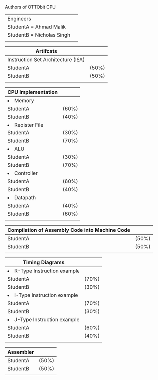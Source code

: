 Authors of OTTObit CPU

|       |  |
| ----------- | ----------- |
| Engineers      |  |
| StudentA = Ahmad Malik
| StudentB = Nicholas Singh
|  |  |

| Artifcats      |  |
| ----------- | ----------- |
|    Instruction Set Architecture (ISA)   | |
| StudentA        | (50%) |
| StudentB        | (50%) |
|  |  |

| CPU Implementation      |  |
| ----------- | ----------- |
|    <li>Memory</li>   | |
| StudentA        | (60%) |
| StudentB        | (40%) |
|    <li>Register File</li>   | |
| StudentA        | (30%) |
| StudentB        | (70%) |
|    <li>ALU</li>   | |
| StudentA        | (30%) |
| StudentB        | (70%) |
|    <li>Controller</li>   | |
| StudentA        | (60%) |
| StudentB        | (40%) |
|    <li>Datapath</li>   | |
| StudentA        | (40%) |
| StudentB        | (60%) |
|  |  |

| Compilation of Assembly Code into Machine Code      |  |
| ----------- | ----------- |
| StudentA        | (50%) |
| StudentB        | (50%) |
|  |  |

| Timing Diagrams      |  |
| ----------- | ----------- |
|    <li>R-Type Instruction example</li>   | |
| StudentA        | (70%) |
| StudentB        | (30%) |
|    <li>I-Type Instruction example</li>   | |
| StudentA        | (70%) |
| StudentB        | (30%) |
|    <li>J-Type Instruction example</li>   | |
| StudentA        | (60%) |
| StudentB        | (40%) |
|  |  |

| Assembler      |  |
| ----------- | ----------- |
| StudentA        | (50%) |
| StudentB        | (50%) |
|  |  |
